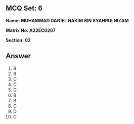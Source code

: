 ## MCQ Set: 6

**Name: MUHAMMAD DANIEL HAKIM BIN SYAHRULNIZAM**

**Matrix No: A22EC0207**

**Section: 02**

## Answer
1. B
2. B
3. C
4. C
5. D
6. B
7. B
8. C
9. D
10. C
